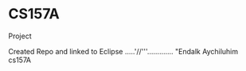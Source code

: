 # CS157A
Project

Created Repo and linked to Eclipse .....'//'''.............
"Endalk Aychiluhim cs157A 
